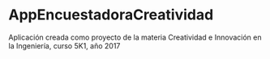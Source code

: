 # AppEncuestadoraCreatividad
Aplicación creada como proyecto de la materia Creatividad e Innovación en la Ingeniería, curso 5K1, año 2017

